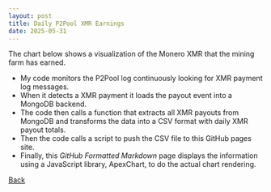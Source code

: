 ```yaml
---
layout: post
title: Daily P2Pool XMR Earnings
date: 2025-05-31
---
```

<script src="https://cdnjs.cloudflare.com/ajax/libs/PapaParse/5.3.0/papaparse.min.js"></script>
<script src="https://cdn.jsdelivr.net/npm/apexcharts"></script>
<script src="/assets/js/P2PoolPayoutsDaily.js"></script>

The chart below shows a visualization of the Monero XMR that the mining farm has earned. 

* My code monitors the P2Pool log continuously looking for XMR payment log messages.
* When it detects a XMR payment it loads the payout event into a MongoDB backend.
* The code then calls a function that extracts all XMR payouts from MongoDB and transforms the data into a CSV format with daily XMR payout totals.
* Then the code calls a script to push the CSV file to this GitHub pages site.
* Finally, this *GitHub Formatted Markdown* page displays the information using a JavaScript library, ApexChart, to do the actual chart rendering.

<div id="wrapper">
  <div id="areaChart">
  </div>
  <div id="barChart">
  </div>
 </div>

[Back](/pages/web/index.html)

